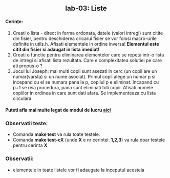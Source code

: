 <h2 align="center">
 lab-03: Liste
</h2>

<h4>Cerințe:</h4>

1. Creati o lista - direct in forma ordonata, datele (valori intregi) sunt citite din fisier, pentru deschiderea oricarui fisier se vor folosi macro-urile definite in utils.h. Afisati elementele in ordine inversa! **Elementul este citit din fisier si adaugat in lista imediat!**
2. Creati o functie pentru eliminarea elementelor care se repeta intr-o lista de intregi si afisati lista rezultata. Care e complexitatea solutiei pe care ati propus-o ?
3. Jocul lui Joseph: mai multi copii sunt asezati in cerc (un copil are un numar(varsta) si un nume asociat). Primul copil alege un numar p si incepand cu el se numara pana la p, copilul p e eliminat.  Incapand cu p+1 se reia procedura, pana sunt eliminati toti copii. Afisati numele copiilor in ordinea in care sunt dati afara. Se implementeaza cu lista circulara.

#### Puteti afla mai multe legat de modul de lucru [aici](https://github.com/sda-ab/student-setup#indicatii-rezolvare-laborator)

### Observatii teste:
- Comanda **make test** va rula toate testele.
- Comanda **make test-cX** (unde **X** e nr cerintei: **1,2,3**) va rula doar testele pentru cerinta **X**

### Observatii:
- elementele in toate listele vor fi adaugate la inceputul acesteia
